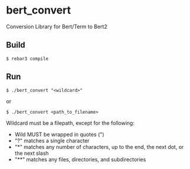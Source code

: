 bert_convert
=====

Conversion Library for Bert/Term to Bert2

Build
-----

    $ rebar3 compile
    
Run
---

    $ ./bert_convert "<wildcard>"

or

    $ ./bert_convert <path_to_filename>

Wildcard must be a filepath, except for the following:
- Wild MUST be wrapped in quotes (\")
- "?" matches a single character
- "\*" matches any number of characters, up to the end, the next dot, or the next slash
- "\*\*" matches any files, directories, and subdirectories
